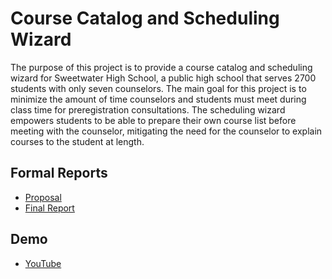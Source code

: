 # Course Catalog and Scheduling Wizard

The purpose of this project is to provide a course catalog and scheduling wizard for Sweetwater High School, a public high school that serves 2700 students with only seven counselors. The main goal for this project is to minimize the amount of time counselors and students must meet during class time for preregistration consultations. The scheduling wizard empowers students to be able to prepare their own course list before meeting with the counselor, mitigating the need for the counselor to explain courses to the student at length.

## Formal Reports

- [Proposal](Reports/FinalProposal.pdf)
- [Final Report](Reports/FinalReport.pdf)


## Demo
- [YouTube](https://youtu.be/nLtc8uaRlhc)
